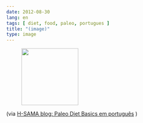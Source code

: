 ```yaml
---
date: 2012-08-30
lang: en
tags: [ diet, food, paleo, portugues ]
title: "(image)"
type: image
---
```


<figure>
<a
href="https://hugo.ferreira.cc/via-h-sama-blog-paleo-diet-basics-em-portugues/attachment/665/"
rel="attachment"><img
src="https://hugo.ferreira.cc/wp-content/uploads/2012/08/tumblr_m9ksbjNA8e1qz82meo1_r1_500-150x150.jpg"
srcset="https://hugo.ferreira.cc/wp-content/uploads/2012/08/tumblr_m9ksbjNA8e1qz82meo1_r1_500-150x150.jpg 150w, https://hugo.ferreira.cc/wp-content/uploads/2012/08/tumblr_m9ksbjNA8e1qz82meo1_r1_500-300x300.jpg 300w, https://hugo.ferreira.cc/wp-content/uploads/2012/08/tumblr_m9ksbjNA8e1qz82meo1_r1_500.jpg 500w"
sizes="(max-width: 150px) 100vw, 150px" width="150" height="150" /></a></figure>

(via [H-SAMA blog: Paleo Diet Basics em
português](http://www.h-sama.com/2012/07/paleo-diet-basics-em-portugues.html)
)

